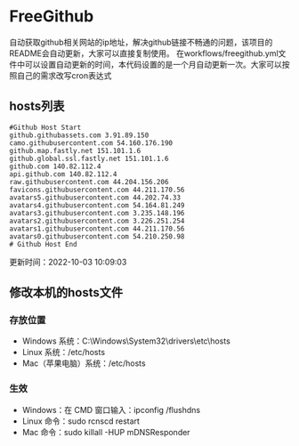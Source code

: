 # FreeGithub
自动获取github相关网站的ip地址，解决github链接不畅通的问题，该项目的README会自动更新，大家可以直接复制使用。
在workflows/freegithub.yml文件中可以设置自动更新的时间，本代码设置的是一个月自动更新一次。大家可以按照自己的需求改写cron表达式

## hosts列表
```base
#Github Host Start
github.githubassets.com 3.91.89.150
camo.githubusercontent.com 54.160.176.190
github.map.fastly.net 151.101.1.6
github.global.ssl.fastly.net 151.101.1.6
github.com 140.82.112.4
api.github.com 140.82.112.4
raw.githubusercontent.com 44.204.156.206
favicons.githubusercontent.com 44.211.170.56
avatars5.githubusercontent.com 44.202.74.33
avatars4.githubusercontent.com 54.164.81.249
avatars3.githubusercontent.com 3.235.148.196
avatars2.githubusercontent.com 3.226.251.254
avatars1.githubusercontent.com 44.211.170.56
avatars0.githubusercontent.com 54.210.250.98
# Github Host End
```

更新时间：2022-10-03 10:09:03

## 修改本机的hosts文件
### 存放位置
* Windows 系统：C:\Windows\System32\drivers\etc\hosts
* Linux 系统：/etc/hosts
* Mac（苹果电脑）系统：/etc/hosts

### 生效
* Windows：在 CMD 窗口输入：ipconfig /flushdns
* Linux 命令：sudo rcnscd restart
* Mac 命令：sudo killall -HUP mDNSResponder